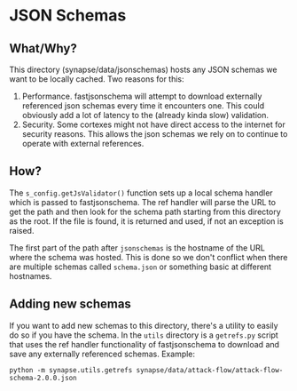 # JSON Schemas

## What/Why?
This directory (synapse/data/jsonschemas) hosts any JSON schemas we want to be
locally cached. Two reasons for this:
1. Performance. fastjsonschema will attempt to download externally referenced
   json schemas every time it encounters one. This could obviously add a lot of
   latency to the (already kinda slow) validation.
2. Security. Some cortexes might not have direct access to the internet for
   security reasons. This allows the json schemas we rely on to continue to
   operate with external references.

## How?
The `s_config.getJsValidator()` function sets up a local schema handler which is
passed to fastjsonschema. The ref handler will parse the URL to get the path and
then look for the schema path starting from this directory as the root. If the
file is found, it is returned and used, if not an exception is raised.

The first part of the path after `jsonschemas` is the hostname of the URL where
the schema was hosted. This is done so we don't conflict when there are multiple
schemas called `schema.json` or something basic at different hostnames.

## Adding new schemas
If you want to add new schemas to this directory, there's a utility to easily do
so if you have the schema. In the `utils` directory is a `getrefs.py` script
that uses the ref handler functionality of fastjsonschema to download and save
any externally referenced schemas. Example:

    python -m synapse.utils.getrefs synapse/data/attack-flow/attack-flow-schema-2.0.0.json
